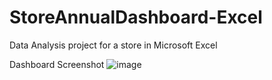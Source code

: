 # StoreAnnualDashboard-Excel
Data Analysis project for a store in Microsoft Excel

Dashboard Screenshot
![image](https://user-images.githubusercontent.com/115787559/227284765-8084b0f5-3d2c-40c1-bdeb-09fff14c5582.png)
